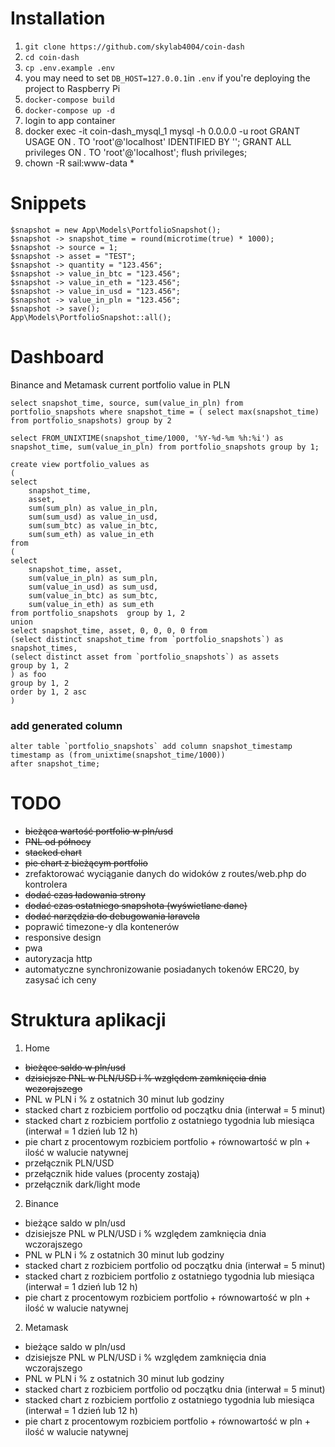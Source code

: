 # Installation

1. `git clone https://github.com/skylab4004/coin-dash`
2. `cd coin-dash`
3. `cp .env.example .env`
4. you may need to set `DB_HOST=127.0.0.1`in `.env` if you're deploying the project to Raspberry Pi
5. `docker-compose build`
6. `docker-compose up -d`
7. login to app container 
8. docker exec -it coin-dash_mysql_1 mysql -h 0.0.0.0 -u root
   GRANT USAGE ON *.* TO 'root'@'localhost' IDENTIFIED BY '';
   GRANT ALL privileges ON *.* TO 'root'@'localhost';
   flush privileges;
9. chown -R sail:www-data *
   

# Snippets

```
$snapshot = new App\Models\PortfolioSnapshot();
$snapshot -> snapshot_time = round(microtime(true) * 1000);
$snapshot -> source = 1;
$snapshot -> asset = "TEST";
$snapshot -> quantity = "123.456";
$snapshot -> value_in_btc = "123.456";
$snapshot -> value_in_eth = "123.456";
$snapshot -> value_in_usd = "123.456";
$snapshot -> value_in_pln = "123.456";
$snapshot -> save();
App\Models\PortfolioSnapshot::all();
```

# Dashboard 

Binance and Metamask current portfolio value in PLN
```
select snapshot_time, source, sum(value_in_pln) from portfolio_snapshots where snapshot_time = ( select max(snapshot_time) from portfolio_snapshots) group by 2

select FROM_UNIXTIME(snapshot_time/1000, '%Y-%d-%m %h:%i') as snapshot_time, sum(value_in_pln) from portfolio_snapshots group by 1;
```


```
create view portfolio_values as 
(
select 
	snapshot_time, 
	asset, 
	sum(sum_pln) as value_in_pln, 
	sum(sum_usd) as value_in_usd, 
	sum(sum_btc) as value_in_btc, 
	sum(sum_eth) as value_in_eth
from
( 
select 
	snapshot_time, asset, 
	sum(value_in_pln) as sum_pln, 
	sum(value_in_usd) as sum_usd, 
	sum(value_in_btc) as sum_btc, 
	sum(value_in_eth) as sum_eth 
from portfolio_snapshots  group by 1, 2
union
select snapshot_time, asset, 0, 0, 0, 0 from 
(select distinct snapshot_time from `portfolio_snapshots`) as snapshot_times,
(select distinct asset from `portfolio_snapshots`) as assets
group by 1, 2 
) as foo
group by 1, 2
order by 1, 2 asc
)
```
### add generated column
```
alter table `portfolio_snapshots` add column snapshot_timestamp timestamp as (from_unixtime(snapshot_time/1000)) 
after snapshot_time; 
```

# TODO

* ~~bieżąca wartość portfolio w pln/usd~~ 
* ~~PNL od północy~~
* ~~stacked chart~~
* ~~pie chart z bieżącym portfolio~~
* zrefaktorować wyciąganie danych do widoków z routes/web.php do kontrolera
* ~~dodać czas ładowania strony~~
* ~~dodać czas ostatniego snapshota (wyświetlane dane)~~
* ~~dodać narzędzia do debugowania laravela~~
* poprawić timezone-y dla kontenerów
* responsive design
* pwa
* autoryzacja http
* automatyczne synchronizowanie posiadanych tokenów ERC20, by zasysać ich ceny

# Struktura aplikacji

1. Home
- ~~bieżące saldo w pln/usd~~
- ~~dzisiejsze PNL w  PLN/USD i % względem zamknięcia dnia wczorajszego~~
- PNL w PLN i % z ostatnich 30 minut lub godziny
- stacked chart z rozbiciem portfolio od początku dnia (interwał = 5 minut)
- stacked chart z rozbiciem portfolio z ostatniego tygodnia lub miesiąca (interwał = 1 dzień lub 12 h)
- pie chart z procentowym rozbiciem portfolio + równowartość w pln + ilość w walucie natywnej
- przełącznik PLN/USD
- przełącznik hide values (procenty zostają)
- przełącznik dark/light mode

2. Binance
- bieżące saldo w pln/usd
- dzisiejsze PNL w  PLN/USD i % względem zamknięcia dnia wczorajszego
- PNL w PLN i % z ostatnich 30 minut lub godziny
- stacked chart z rozbiciem portfolio od początku dnia (interwał = 5 minut)
- stacked chart z rozbiciem portfolio z ostatniego tygodnia lub miesiąca (interwał = 1 dzień lub 12 h)
- pie chart z procentowym rozbiciem portfolio + równowartość w pln + ilość w walucie natywnej

2. Metamask
- bieżące saldo w pln/usd
- dzisiejsze PNL w  PLN/USD i % względem zamknięcia dnia wczorajszego
- PNL w PLN i % z ostatnich 30 minut lub godziny
- stacked chart z rozbiciem portfolio od początku dnia (interwał = 5 minut)
- stacked chart z rozbiciem portfolio z ostatniego tygodnia lub miesiąca (interwał = 1 dzień lub 12 h)
- pie chart z procentowym rozbiciem portfolio + równowartość w pln + ilość w walucie natywnej
